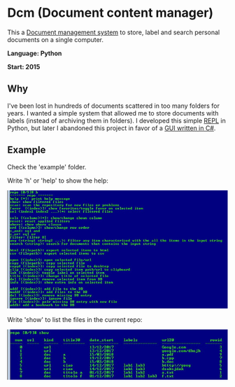 # Dcm (Document content manager)
This a [Document management system](https://en.wikipedia.org/wiki/Document_management_system) to store, label and search personal documents on a single computer. 

**Language: Python**

**Start: 2015**

## Why
I've been lost in hundreds of documents scattered in too many folders for years. I wanted a simple system that allowed me to store documents with labels (instead of archiving them in folders). I developed this simple [REPL](https://en.wikipedia.org/wiki/Read%E2%80%93eval%E2%80%93print_loop) in Python, but later I abandoned this project in favor of a [GUI written in C#](https://github.com/mattbrepo/Calder1). 

## Example

Check the 'example' folder.

Write 'h' or 'help' to show the help:

![Example1](/images/example1.jpg)

Write 'show' to list the files in the current repo:

![Example2](/images/example2.jpg)
